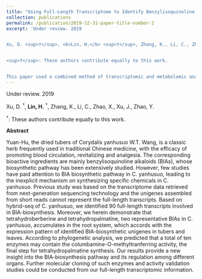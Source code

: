 ```yaml
---
title: "Using Full-Length Transcriptome to Identify Benzylisoquinoline Alkaloid Biosynthetic Genes in <i>Corydalis yanhusuo</i>."
collection: publications
permalink: /publication/2019-12-31-paper-title-number-2
excerpt: 'Under review. 2019


Xu, D. <sup>†</sup>, <b>Lin, H.</b> <sup>†</sup>, Zhang, K., Li, C., Zhao, X., Xu, J., Zhao, Y. 


<sup>†</sup>: These authors contribute equally to this work.


This paper used a combined method of transcriptomic and metabolomic analysis in order to excavating the candidate genes participating in the benzylisoquinoline biosynthesis in <i>Corydalis yanhusuo</i>.'
---
```

Under review. 2019


Xu, D. <sup>†</sup>, <b>Lin, H.</b> <sup>†</sup>, Zhang, K., Li, C., Zhao, X., Xu, J., Zhao, Y. 


<sup>†</sup>: These authors contribute equally to this work.


<b>Abstract</b>

Yuan-Hu, the dried tubers of Corydalis yanhusuo W.T. Wang, is a classic herb frequently used in traditional Chinese medicine, with the efficacy of promoting blood circulation, revitalizing and analgesia. The corresponding bioactive ingredients are mainly benzylisoquinoline alkaloids (BIAs), whose biosynthetic pathway has been extensively studied. However, few studies have paid attention to BIA biosynthetic pathway in C. yanhusuo, leading to the inexplicit mechanism on synthesizing specific chemicals in C. yanhusuo. Previous study was based on the transcriptome data retrieved from next-generation sequencing technology and the unigenes assembled from short reads cannot represent the full-length transcripts. Based on hybrid-seq of C. yanhusuo, we identified 90 full-length transcripts involved in BIA-biosynthesis. Moreover, we herein demonstrate that tetrahydroberberine and tetrahydropalmatine, two representative BIAs in C. yanhusuo, accumulates in the root system, which accords with the expression pattern of identified BIA-biosynthetic unigenes in tubers and leaves. According to phylogenetic analysis, we predicted that a total of ten enzymes may contain the columbamine-O-methyltranferring activity, the final step for tetrahydropalmatine synthesis. Our results provide a new insight into the BIA-biosynthesis pathway and its regulation among different organs. Further molecular cloning of such enzymes and activity validation studies could be conducted from our full-length transcriptomic information.

<script>
window.onload = function() {
	var a = document.querySelector("#main header");
	var x = a.children[1];
	a.removeChild(x);
}()
</script>
